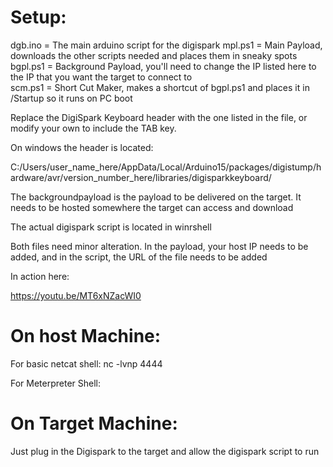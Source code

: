 <h1>Setup:</h1>
dgb.ino = The main arduino script for the digispark
mpl.ps1 = Main Payload, downloads the other scripts needed and places them in sneaky spots<br>
bgpl.ps1 = Background Payload, you'll need to change the IP listed here to the IP that you want the target to connect to<br>
scm.ps1 = Short Cut Maker, makes a shortcut of bgpl.ps1 and places it in /Startup so it runs on PC boot<p></p>

Replace the DigiSpark Keyboard header with the one listed in the file, or modify your own to include the TAB key.

On windows the header is located:

C:/Users/user_name_here/AppData/Local/Arduino15/packages/digistump/hardware/avr/version_number_here/libraries/digisparkkeyboard/

The backgroundpayload is the payload to be delivered on the target. It needs to be hosted somewhere the target can access and download


The actual digispark script is located in winrshell

Both files need minor alteration. In the payload, your host IP needs to be added, and in the script, the URL of the file needs to be added


In action here:

https://youtu.be/MT6xNZacWI0

<h1>On host Machine:</h1>

For basic netcat shell: nc -lvnp 4444

For Meterpreter Shell: 

<h1>On Target Machine: </h1>
Just plug in the Digispark to the target and allow the digispark script to run

